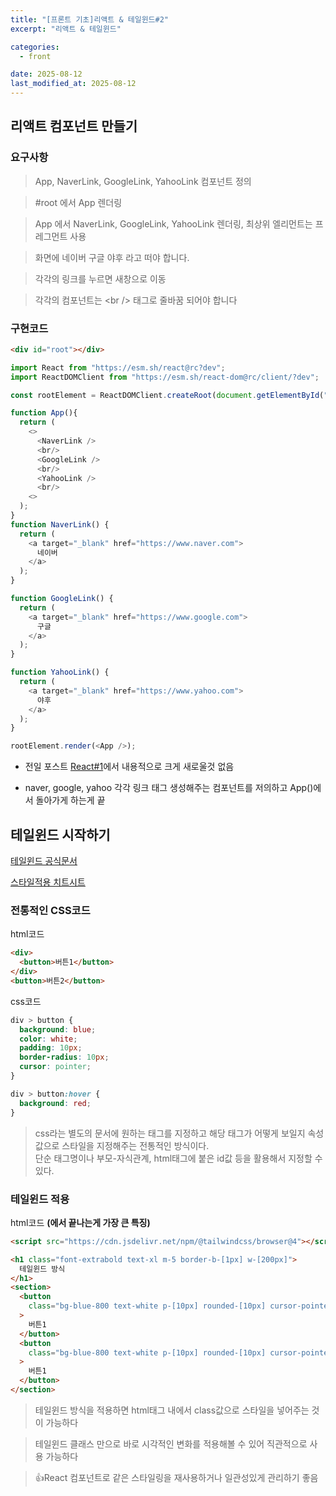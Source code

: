 ```yaml
---
title: "[프론트 기초]리액트 & 테일윈드#2"
excerpt: "리액트 & 테일윈드"

categories:
  - front

date: 2025-08-12
last_modified_at: 2025-08-12
---
```


## 리액트 컴포넌트 만들기

### 요구사항

> App, NaverLink, GoogleLink, YahooLink 컴포넌트 정의

> #root 에서 App 렌더링

> App 에서 NaverLink, GoogleLink, YahooLink 렌더링, 최상위 엘리먼트는 프레그먼트 사용

> 화면에 네이버 구글 야후 라고 떠야 합니다.

> 각각의 링크를 누르면 새창으로 이동

> 각각의 컴포넌트는 \<br /> 태그로 줄바꿈 되어야 합니다

### 구현코드

```html
<div id="root"></div>
```

```js
import React from "https://esm.sh/react@rc?dev";
import ReactDOMClient from "https://esm.sh/react-dom@rc/client/?dev";

const rootElement = ReactDOMClient.createRoot(document.getElementById("root"));

function App(){
  return (
    <>
      <NaverLink />
      <br/>
      <GoogleLink />
      <br/>
      <YahooLink />
      <br/>
    <>
  );
}
function NaverLink() {
  return (
    <a target="_blank" href="https://www.naver.com">
      네이버
    </a>
  );
}

function GoogleLink() {
  return (
    <a target="_blank" href="https://www.google.com">
      구글
    </a>
  );
}

function YahooLink() {
  return (
    <a target="_blank" href="https://www.yahoo.com">
      야후
    </a>
  );
}

rootElement.render(<App />);
```

- 전일 포스트 [React#1](/_posts/2025-08-12-React#1.md)에서 내용적으로 크게 새로울것 없음

- naver, google, yahoo 각각 링크 태그 생성해주는 컴포넌트를 저의하고 App()에서 돌아가게 하는게 끝

## 테일윈드 시작하기

[테일윈드 공식문서](https://tailwindcss.com/docs/installation/using-vite)

[스타일적용 치트시트](https://nerdcave.com/tailwind-cheat-sheet)

### 전통적인 CSS코드

html코드

```html
<div>
  <button>버튼1</button>
</div>
<button>버튼2</button>
```

css코드

```css
div > button {
  background: blue;
  color: white;
  padding: 10px;
  border-radius: 10px;
  cursor: pointer;
}

div > button:hover {
  background: red;
}
```

> css라는 별도의 문서에 원하는 태그를 지정하고 해당 태그가 어떻게 보일지 속성값으로 스타일을 지정해주는 전통적인 방식이다. <br/>
> 단순 태그명이나 부모-자식관계, html태그에 붙은 id값 등을 활용해서 지정할 수 있다.

### 테일윈드 적용

html코드 **(에서 끝나는게 가장 큰 특징)**

```html
<script src="https://cdn.jsdelivr.net/npm/@tailwindcss/browser@4"></script>

<h1 class="font-extrabold text-xl m-5 border-b-[1px] w-[200px]">
  테일윈드 방식
</h1>
<section>
  <button
    class="bg-blue-800 text-white p-[10px] rounded-[10px] cursor-pointer hover:bg-red-500"
  >
    버튼1
  </button>
  <button
    class="bg-blue-800 text-white p-[10px] rounded-[10px] cursor-pointer hover:bg-red-500"
  >
    버튼1
  </button>
</section>
```

> 테일윈드 방식을 적용하면 html태그 내에서 class값으로 스타일을 넣어주는 것이 가능하다 <br/>

> 테일윈드 클래스 만으로 바로 시각적인 변화를 적용해볼 수 있어 직관적으로 사용 가능하다 <br/>

> 👍React 컴포넌트로 같은 스타일링을 재사용하거나 일관성있게 관리하기 좋음
